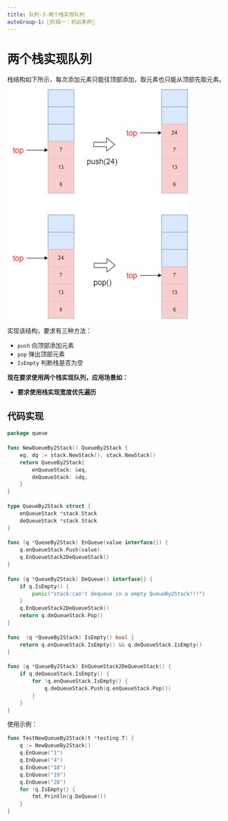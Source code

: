 ```yaml
---
title: 队列-3-两个栈实现队列
autoGroup-1: 🌱阶段一：初出茅庐🌱
---
```


# 两个栈实现队列

栈结构如下所示，每次添加元素只能往顶部添加，取元素也只能从顶部先取元素。

![](/g1_data_struct_queue_3_double_queue_by_2_stack.assets/stack.drawio.png)

实现该结构，要求有三种方法：

- `push`           向顶部添加元素
- `pop`             弹出顶部元素
- `IsEmpty`    判断栈是否为空



**现在要求使用两个栈实现队列，应用场景如：**

- **要求使用栈实现宽度优先遍历**

## 代码实现

```go
package queue

func NewQueueBy2Stack() QueueBy2Stack {
	eq, dq := stack.NewStack(), stack.NewStack()
	return QueueBy2Stack{
		enQueueStack: &eq,
		deQueueStack: &dq,
	}
}

type QueueBy2Stack struct {
	enQueueStack *stack.Stack
	deQueueStack *stack.Stack
}

func (q *QueueBy2Stack) EnQueue(value interface{}) {
	q.enQueueStack.Push(value)
	q.EnQueueStack2DeQueueStack()
}

func (q *QueueBy2Stack) DeQueue() interface{} {
	if q.IsEmpty() {
		panic("stack:can't dequeue in a empty QueueBy2Stack!!!")
	}
	q.EnQueueStack2DeQueueStack()
	return q.deQueueStack.Pop()
}

func  (q *QueueBy2Stack) IsEmpty() bool {
	return q.enQueueStack.IsEmpty() && q.deQueueStack.IsEmpty()
}

func (q *QueueBy2Stack) EnQueueStack2DeQueueStack() {
	if q.deQueueStack.IsEmpty() {
		for !q.enQueueStack.IsEmpty() {
			q.deQueueStack.Push(q.enQueueStack.Pop())
		}
	}
}

```

使用示例：

```go
func TestNewQueueBy2Stack(t *testing.T) {
	q := NewQueueBy2Stack()
	q.EnQueue("1")
	q.EnQueue("4")
	q.EnQueue("18")
	q.EnQueue("19")
	q.EnQueue("28")
	for !q.IsEmpty() {
		fmt.Println(q.DeQueue())
	}
}
```